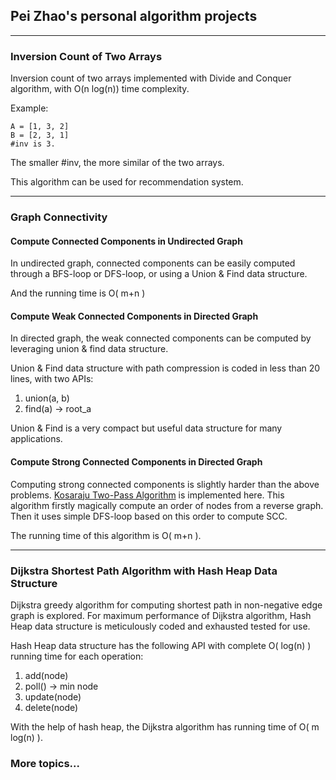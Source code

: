 ## Pei Zhao's personal algorithm projects

---
### Inversion Count of Two Arrays
Inversion count of two arrays implemented with Divide and Conquer
algorithm, with O(n log(n)) time complexity.

Example:

    A = [1, 3, 2]
    B = [2, 3, 1]
    #inv is 3.

The smaller #inv, the more similar of the two arrays.

This algorithm can be used for recommendation system.


---
### Graph Connectivity
#### Compute Connected Components in Undirected Graph
In undirected graph, connected components can be easily computed
through a BFS-loop or DFS-loop, or using a Union & Find data structure.

And the running time is O( m+n )

#### Compute Weak Connected Components in Directed Graph
In directed graph, the weak connected components can be computed
by leveraging union & find data structure.

Union & Find data structure with path compression is coded in less than
20 lines, with two APIs:

1. union(a, b)
2. find(a)  -> root_a

Union & Find is a very compact but useful data structure for many
applications.

#### Compute Strong Connected Components in Directed Graph
Computing strong connected components is slightly harder than the
above problems.
[Kosaraju Two-Pass Algorithm](https://en.wikipedia.org/wiki/Kosaraju%27s_algorithm)
is implemented here. This algorithm firstly magically compute an order
of nodes from a reverse graph. Then it uses simple DFS-loop based on
this order to compute SCC.

The running time of this algorithm is O( m+n ).

---
### Dijkstra Shortest Path Algorithm with Hash Heap Data Structure
Dijkstra greedy algorithm for computing shortest path in non-negative
edge graph is explored. For maximum performance of Dijkstra algorithm,
Hash Heap data structure is meticulously coded and exhausted tested
for use.

Hash Heap data structure has the following API with complete
O( log(n) ) running time for each operation:

1. add(node)
2. poll() -> min node
3. update(node)
4. delete(node)

With the help of hash heap, the Dijkstra algorithm has running time of
O( m log(n) ).

### More topics...
